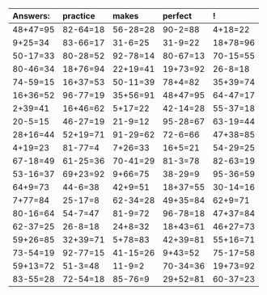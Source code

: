 | Answers: | practice | makes | perfect | ! |
| :--- | :--- | :--- | :--- | :--- |
| 48+47=95 | 82-64=18 | 56-28=28 | 90-2=88 | 4+18=22 | 
| 9+25=34 | 83-66=17 | 31-6=25 | 31-9=22 | 18+78=96 | 
| 50-17=33 | 80-28=52 | 92-78=14 | 80-67=13 | 70-15=55 | 
| 80-46=34 | 18+76=94 | 22+19=41 | 19+73=92 | 26-8=18 | 
| 74-59=15 | 16+37=53 | 50-11=39 | 78+4=82 | 35+39=74 | 
| 16+36=52 | 96-77=19 | 35+56=91 | 48+47=95 | 64-47=17 | 
| 2+39=41 | 16+46=62 | 5+17=22 | 42-14=28 | 55-37=18 | 
| 20-5=15 | 46-27=19 | 21-9=12 | 95-28=67 | 63-19=44 | 
| 28+16=44 | 52+19=71 | 91-29=62 | 72-6=66 | 47+38=85 | 
| 4+19=23 | 81-77=4 | 7+26=33 | 16+5=21 | 54-29=25 | 
| 67-18=49 | 61-25=36 | 70-41=29 | 81-3=78 | 82-63=19 | 
| 53-16=37 | 69+23=92 | 9+66=75 | 38-29=9 | 95-36=59 | 
| 64+9=73 | 44-6=38 | 42+9=51 | 18+37=55 | 30-14=16 | 
| 7+77=84 | 25-17=8 | 62-34=28 | 49+35=84 | 62+9=71 | 
| 80-16=64 | 54-7=47 | 81-9=72 | 96-78=18 | 47+37=84 | 
| 62-37=25 | 26-8=18 | 24+8=32 | 18+43=61 | 46+27=73 | 
| 59+26=85 | 32+39=71 | 5+78=83 | 42+39=81 | 55+16=71 | 
| 73-54=19 | 92-77=15 | 41-15=26 | 9+43=52 | 75-17=58 | 
| 59+13=72 | 51-3=48 | 11-9=2 | 70-34=36 | 19+73=92 | 
| 83-55=28 | 72-54=18 | 85-76=9 | 29+52=81 | 60-37=23 | 
